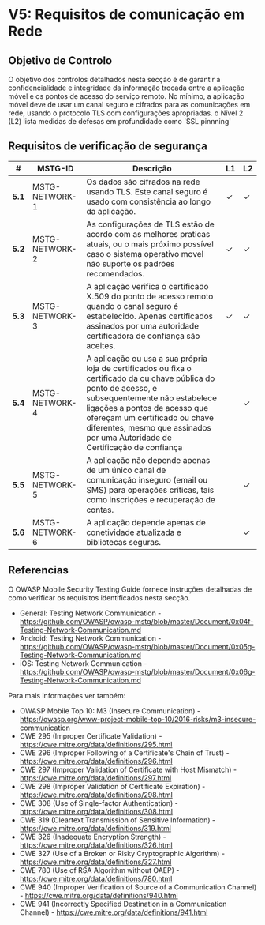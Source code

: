 
# V5: Requisitos de comunicação em Rede

## Objetivo de Controlo

O objetivo dos controlos detalhados nesta secção é de garantir a confidencialidade e integridade da informação trocada entre a aplicação móvel e os pontos de acesso do serviço remoto. No mínimo, a aplicação móvel deve de usar um canal seguro e cifrados para as comunicações em rede, usando o protocolo TLS com configurações apropriadas. o Nível 2 (L2) lista medidas de defesas em profundidade como 'SSL pinnning'

## Requisitos de verificação de segurança
| # | MSTG-ID | Descrição | L1 | L2 |
| -- | -------- | ---------------------- | - | - |
| **5.1** | MSTG-NETWORK-1 | Os dados são cifrados na rede usando TLS. Este canal seguro é usado com consistência ao longo da aplicação. | ✓ | ✓ |
| **5.2** | MSTG-NETWORK-2 | As configurações de TLS estão de acordo com as melhores praticas atuais, ou o mais próximo possível caso o sistema operativo movel não suporte os padrões recomendados. | ✓ | ✓ |
| **5.3** | MSTG-NETWORK-3 | A aplicação verifica o certificado X.509 do ponto de acesso remoto quando o canal seguro é estabelecido. Apenas certificados assinados por uma autoridade certificadora de confiança são aceites. | ✓ | ✓ |
| **5.4** | MSTG-NETWORK-4 | A aplicação ou usa a sua própria loja de certificados ou fixa o certificado da ou chave pública do ponto de acesso, e subsequentemente não estabelece ligações a pontos de acesso que ofereçam um certificado ou chave diferentes, mesmo que assinados por uma Autoridade de Certificação de confiança |   | ✓ |
| **5.5** | MSTG-NETWORK-5 | A aplicação não depende apenas de um único canal de comunicação inseguro (email ou SMS) para operações críticas, tais como inscrições e recuperação de contas. |  | ✓ |
| **5.6** | MSTG-NETWORK-6 | A aplicação depende apenas de conetividade atualizada e bibliotecas seguras. |  | ✓ |

## Referencias

O OWASP Mobile Security Testing Guide fornece instruções detalhadas de como verificar os requisitos identificados nesta secção.

- General: Testing Network Communication - <https://github.com/OWASP/owasp-mstg/blob/master/Document/0x04f-Testing-Network-Communication.md>
- Android: Testing Network Communication - <https://github.com/OWASP/owasp-mstg/blob/master/Document/0x05g-Testing-Network-Communication.md>
- iOS: Testing Network Communication - <https://github.com/OWASP/owasp-mstg/blob/master/Document/0x06g-Testing-Network-Communication.md>

Para mais informações ver também:

- OWASP Mobile Top 10: M3 (Insecure Communication) - <https://owasp.org/www-project-mobile-top-10/2016-risks/m3-insecure-communication>
- CWE 295 (Improper Certificate Validation) - <https://cwe.mitre.org/data/definitions/295.html>
- CWE 296 (Improper Following of a Certificate's Chain of Trust) - <https://cwe.mitre.org/data/definitions/296.html>
- CWE 297 (Improper Validation of Certificate with Host Mismatch) - <https://cwe.mitre.org/data/definitions/297.html>
- CWE 298 (Improper Validation of Certificate Expiration) - <https://cwe.mitre.org/data/definitions/298.html>
- CWE 308 (Use of Single-factor Authentication) - <https://cwe.mitre.org/data/definitions/308.html>
- CWE 319 (Cleartext Transmission of Sensitive Information) - <https://cwe.mitre.org/data/definitions/319.html>
- CWE 326 (Inadequate Encryption Strength) - <https://cwe.mitre.org/data/definitions/326.html>
- CWE 327 (Use of a Broken or Risky Cryptographic Algorithm) - <https://cwe.mitre.org/data/definitions/327.html>
- CWE 780 (Use of RSA Algorithm without OAEP) - <https://cwe.mitre.org/data/definitions/780.html>
- CWE 940 (Improper Verification of Source of a Communication Channel) - <https://cwe.mitre.org/data/definitions/940.html>
- CWE 941 (Incorrectly Specified Destination in a Communication Channel) - <https://cwe.mitre.org/data/definitions/941.html>
